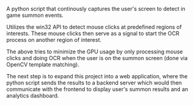 A python script that continously captures the user's screen to detect in game summon events.

Utilizes the win32 API to detect mouse clicks at predefined regions of interests. These mouse clicks then serve as a signal to start the OCR process on another region of interest.

The above tries to minimize the GPU usage by only processing mouse clicks and doing OCR when the user is on the summon screen (done via OpenCV template matching).

The next step is to expand this project into a web application, where the python script sends the results to a backend server which would then communicate with the frontend to display user's summon results and an analytics dashboard.
